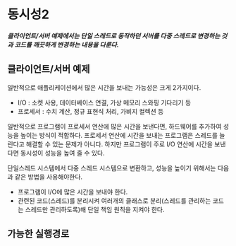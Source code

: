 # 동시성2
##### 클라이언트/서버 예제에서는 단일 스레드로 동작하던 서버를 다중 스레드로 변경하는 것과 코드를 깨끗하게 변경하는 내용을 다룬다.

## 클라이언트/서버 예제
일반적으로 애플리케이션에서 많은 시간을 보내는 가능성은 크게 2가지이다.
 - I/O : 소켓 사용, 데이터베이스 연결, 가상 메모리 스와핑 기다리기 등
 - 프로세서 : 수치 계산, 정규 표현식 처리, 가비지 컬렉션 등

일반적으로 프로그램이 프로세서 연산에 많은 시간을 보낸다면, 하드웨어를 추가하여 성능을 높이는 방식이 적합하다.
프로세서 연산에 시간을 보내는 프로그램은 스레드를 늘린다고 해결할 수 있는 문제가 아니다.
하지만 프로그램이 주로 I/O 연산에 시간을 보낸다면 동시성이 성능을 높여 줄 수 있다.

단일스레드 시스템에서 다중 스레드 시스템으로 변환하고, 성능을 높이기 위해서는 다음과 같은 방법을 사용해야한다.
 - 프로그램이 I/O에 많은 시간을 보내야 한다.
 - 관련된 코드(스레드)를 분리시켜 여러개의 클래스로 분리(스레드를 관리하는 코드는 스레드만 관리하도록)해 단일 책임 원칙을 지켜야 한다.


## 가능한 실행경로

